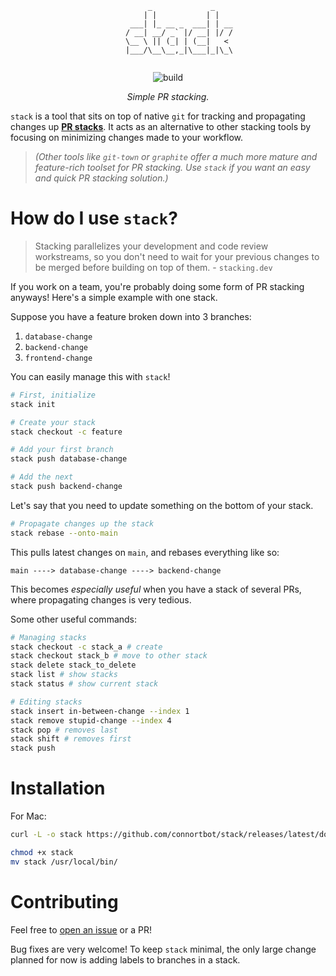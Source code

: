 <div align="center">

```
          _             _    
         | |           | |   
      ___| |_ __ _  ___| | __
     / __| __/ _` |/ __| |/ /
     \__ \ || (_| | (__|   < 
     |___/\__\__,_|\___|_|\_\
                         
```

</div>

<p align="center">
    <img src="https://github.com/connortbot/stack/actions/workflows/rust.yml/badge.svg" alt="build">
</p>

<p align="center">
<i>
Simple PR stacking.
</i>
</p>

`stack` is a tool that sits on top of native `git` for tracking and propagating changes up [**PR stacks**](https://www.stacking.dev/). It acts as an alternative to other stacking tools by focusing on minimizing changes made to your workflow.

> *(Other tools like `git-town` or `graphite` offer a much more mature and feature-rich toolset for PR stacking. Use `stack` if you want an easy and quick PR stacking solution.)*

# How do I use `stack`?
> Stacking parallelizes your development and code review workstreams, so you don't need to wait for your previous changes to be merged before building on top of them. - `stacking.dev`

If you work on a team, you're probably doing some form of PR stacking anyways! Here's a simple example with one stack.

Suppose you have a feature broken down into 3 branches:
1. `database-change`
2. `backend-change`
3. `frontend-change`

You can easily manage this with `stack`!

```bash
# First, initialize
stack init

# Create your stack
stack checkout -c feature

# Add your first branch
stack push database-change

# Add the next
stack push backend-change
```

Let's say that you need to update something on the bottom of your stack.

```bash 
# Propagate changes up the stack
stack rebase --onto-main
```
This pulls latest changes on `main`, and rebases everything like so:
```
main ----> database-change ----> backend-change
```

This becomes *especially useful* when you have a stack of several PRs, where propagating changes is very tedious.

Some other useful commands:
```bash
# Managing stacks
stack checkout -c stack_a # create
stack checkout stack_b # move to other stack
stack delete stack_to_delete
stack list # show stacks
stack status # show current stack

# Editing stacks
stack insert in-between-change --index 1
stack remove stupid-change --index 4
stack pop # removes last
stack shift # removes first
stack push
```

# Installation
For Mac:
```bash
curl -L -o stack https://github.com/connortbot/stack/releases/latest/download/stack

chmod +x stack
mv stack /usr/local/bin/
```

# Contributing
Feel free to [open an issue](https://github.com/connortbot/stack/issues/new) or a PR!

Bug fixes are very welcome! To keep `stack` minimal, the only large change planned for now is adding labels to branches in a stack.